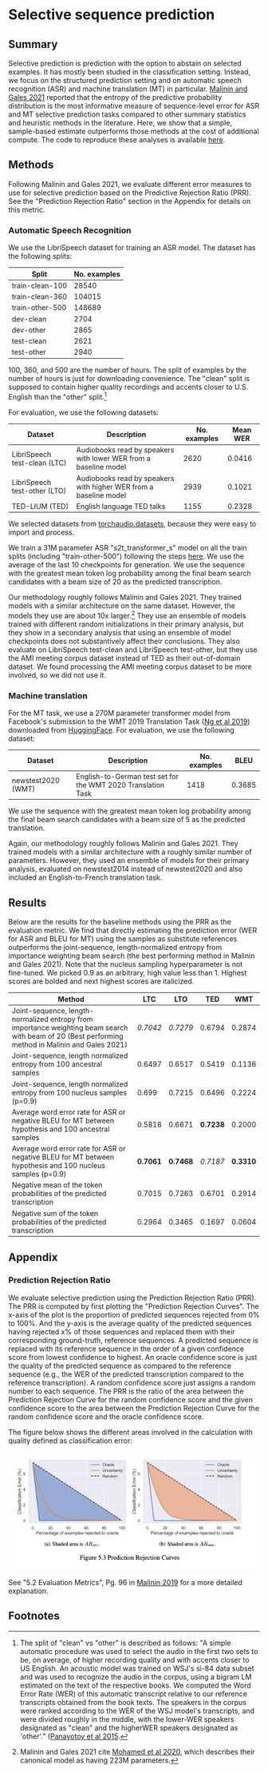 # Selective sequence prediction

## Summary

Selective prediction is prediction with the option to abstain on selected examples. It has mostly been studied in the classification setting. Instead, we focus on the structured prediction setting and on automatic speech recognition (ASR) and machine translation (MT) in particular. [Malinin and Gales 2021](https://arxiv.org/abs/2002.07650) reported that the entropy of the predictive probability distribution is the most informative measure of sequence-level error for ASR and MT selective prediction tasks compared to other summary statistics and heuristic methods in the literature. Here, we show that a simple, sample-based estimate outperforms those methods at the cost of additional compute. The code to reproduce these analyses is available [here](https://github.com/hacobe/rusp/tree/main/selective_prediction).

## Methods

Following Malinin and Gales 2021, we evaluate different error measures to use for selective prediction based on the Predictive Rejection Ratio (PRR). See the "Prediction Rejection Ratio" section in the Appendix for details on this metric.

### Automatic Speech Recognition

We use the LibriSpeech dataset for training an ASR model. The dataset has the following splits:

| Split | No. examples |
| ----- | ------------ |
| train-clean-100 |  28540 |
| train-clean-360 | 104015 |
| train-other-500 | 148689 |
| dev-clean | 2704 |
| dev-other | 2865 |
| test-clean | 2621 |
| test-other | 2940 |

100, 360, and 500 are the number of hours. The split of examples by the number of hours is just for downloading convenience. The "clean" split is supposed to contain higher quality recordings and accents closer to U.S. English than the "other" split.[^1]

For evaluation, we use the following datasets:

| Dataset | Description | No. examples | Mean WER |
| ------- | ----------- | ------------ | -------- |
| LibriSpeech test-clean (LTC) | Audiobooks read by speakers with lower WER from a baseline model | 2620 | 0.0416 |
| LibriSpeech test-other (LTO) | Audiobooks read by speakers with higher WER from a baseline model | 2939 | 0.1021 |
| TED-LIUM (TED) | English language TED talks | 1155 | 0.2328 |

We selected datasets from [torchaudio.datasets](https://pytorch.org/audio/stable/datasets.html), because they were easy to import and process.

We train a 31M parameter ASR "s2t_transformer_s" model on all the train splits (including "train-other-500") following the steps [here](https://github.com/facebookresearch/fairseq/blob/main/examples/speech_to_text/docs/librispeech_example.md). We use the average of the last 10 checkpoints for generation. We use the sequence with the greatest mean token log probability among the final beam search candidates with a beam size of 20 as the predicted transcription.

Our methodology roughly follows Malinin and Gales 2021. They trained models with a similar architecture on the same dataset. However, the models they use are about 10x larger.[^2] They use an ensemble of models trained with different random initializations in their primary analysis, but they show in a secondary analysis that using an ensemble of model checkpoints does not substantively affect their conclusions. They also evaluate on LibriSpeech test-clean and LibriSpeech test-other, but they use the AMI meeting corpus dataset instead of TED as their out-of-domain dataset. We found processing the AMI meeting corpus dataset to be more involved, so we did not use it.

### Machine translation

For the MT task, we use a 270M parameter transformer model from Facebook's submission to the WMT 2019 Translation Task ([Ng et al 2019](https://arxiv.org/abs/1907.06616)) downloaded from [HuggingFace](https://huggingface.co/facebook/wmt19-en-de). For evaluation, we use the following dataset:

| Dataset | Description | No. examples | BLEU |
| ------- | ----------- | ------------ | ---- |
| newstest2020 (WMT) | English-to-German test set for the WMT 2020 Translation Task | 1418 | 0.3685 |

We use the sequence with the greatest mean token log probability among the final beam search candidates with a beam size of 5 as the predicted translation.

Again, our methodology roughly follows Malinin and Gales 2021. They trained models with a similar architecture with a roughly similar number of parameters. However, they used an ensemble of models for their primary analysis, evaluated on newstest2014 instead of newstest2020 and also included an English-to-French translation task.

## Results

Below are the results for the baseline methods using the PRR as the evaluation metric. We find that directly estimating the prediction error (WER for ASR and BLEU for MT) using the samples as substitute references outperforms the joint-sequence, length-normalized entropy from importance weighting beam search (the best performing method in Malinin and Gales 2021). Note that the nucleus sampling hyperparameter is not fine-tuned. We picked 0.9 as an arbitrary, high value less than 1. Highest scores are bolded and next highest scores are italicized.

| Method | LTC | LTO | TED | WMT |
| ------ | --- | --- | --- | --- |
| Joint-sequence, length-normalized entropy from importance weighting beam search with beam of 20 (Best performing method in Malinin and Gales 2021) | *0.7042* | *0.7279* | 0.6794 | 0.2874 |
| Joint-sequence, length normalized entropy from 100 ancestral samples | 0.6497 | 0.6517 | 0.5419 | 0.1136 |
| Joint-sequence, length normalized entropy from 100 nucleus samples (p=0.9) | 0.699 | 0.7215 | 0.6496 | 0.2224 |
| Average word error rate for ASR or negative BLEU for MT between hypothesis and 100 ancestral samples | 0.5818 | 0.6671 | **0.7238** | 0.2000 |
| Average word error rate for ASR or negative BLEU for MT between hypothesis and 100 nucleus samples (p=0.9) | **0.7061** | **0.7468** | *0.7187* | **0.3310** |
| Negative mean of the token probabilities of the predicted transcription| 0.7015 | 0.7263 | 0.6701 | 0.2914 |
| Negative sum of the token probabilities of the predicted transcription | 0.2964 | 0.3465 | 0.1697 | 0.0604 |

## Appendix

### Prediction Rejection Ratio

We evaluate selective prediction using the Prediction Rejection Ratio (PRR). The PRR is computed by first plotting the "Prediction Rejection Curves". The x-axis of the plot is the proportion of predicted sequences rejected from 0% to 100%. And the y-axis is the average quality of the predicted sequences having rejected x% of those sequences and replaced them with their corresponding ground-truth, reference sequences. A predicted sequence is replaced with its reference sequence in the order of a given confidence score from lowest confidence to highest. An oracle confidence score is just the quality of the predicted sequence as compared to the reference sequence (e.g., the WER of the predicted transcription compared to the reference transcription). A random confidence score just assigns a random number to each sequence. The PRR is the ratio of the area between the Prediction Rejection Curve for the random confidence score and the given confidence score to the area between the Prediction Rejection Curve for the random confidence score and the oracle confidence score.

The figure below shows the different areas involved in the calculation with quality defined as classification error:

![prediction_rejection_curves](/img/prediction_rejection_curves.png)

See "5.2 Evaluation Metrics", Pg. 96 in [Malinin 2019](http://mi.eng.cam.ac.uk/~mjfg/thesis_am969.pdf) for a more detailed explanation.

## Footnotes

[^1]: The split of "clean" vs "other" is described as follows: "A simple automatic procedure was used to select the audio in the first two sets to be, on average, of higher recording quality and with accents closer to US English. An acoustic model was trained on WSJ's si-84 data subset and was used to recognize the audio in the corpus, using a bigram LM estimated on the text of the respective books. We computed the Word Error Rate (WER) of this automatic transcript relative to our reference transcripts obtained from the book texts. The speakers in the corpus were ranked according to the WER of the WSJ model's transcripts, and were divided roughly in the middle, with the lower-WER speakers designated as "clean" and the higherWER speakers designated as 'other'." ([Panayotov et al 2015](http://www.danielpovey.com/files/2015_icassp_librispeech.pdf).

[^2]: Malinin and Gales 2021 cite [Mohamed et al 2020](https://arxiv.org/pdf/1904.11660.pdf), which describes their canonical model as having 223M parameters.
